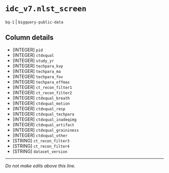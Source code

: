 # `idc_v7.nlst_screen`
`bq-1` | `bigquery-public-data`

## Column details
* [INTEGER]   `pid`
* [INTEGER]   `ctdxqual`
* [INTEGER]   `study_yr`
* [INTEGER]   `techpara_kvp`
* [INTEGER]   `techpara_ma`
* [INTEGER]   `techpara_fov`
* [INTEGER]   `techpara_effmas`
* [INTEGER]   `ct_recon_filter1`
* [INTEGER]   `ct_recon_filter2`
* [INTEGER]   `ctdxqual_breath`
* [INTEGER]   `ctdxqual_motion`
* [INTEGER]   `ctdxqual_resp`
* [INTEGER]   `ctdxqual_techpara`
* [INTEGER]   `ctdxqual_inadeqimg`
* [INTEGER]   `ctdxqual_artifact`
* [INTEGER]   `ctdxqual_graininess`
* [INTEGER]   `ctdxqual_other`
* [STRING]    `ct_recon_filter3`
* [STRING]    `ct_recon_filter4`
* [STRING]    `dataset_version`

-------------------------------------------------------------------------------
*Do not make edits above this line.*
